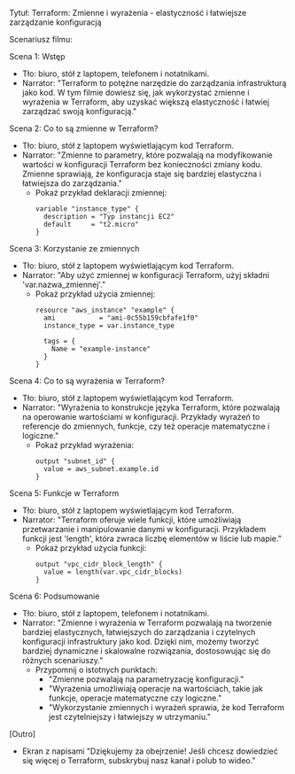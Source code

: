 Tytuł: Terraform: Zmienne i wyrażenia - elastyczność i łatwiejsze zarządzanie konfiguracją

Scenariusz filmu:

Scena 1: Wstęp
- Tło: biuro, stół z laptopem, telefonem i notatnikami.
- Narrator: "Terraform to potężne narzędzie do zarządzania infrastrukturą jako kod. W tym filmie dowiesz się, jak wykorzystać zmienne i wyrażenia w Terraform, aby uzyskać większą elastyczność i łatwiej zarządzać swoją konfiguracją."

Scena 2: Co to są zmienne w Terraform?
- Tło: biuro, stół z laptopem wyświetlającym kod Terraform.
- Narrator: "Zmienne to parametry, które pozwalają na modyfikowanie wartości w konfiguracji Terraform bez konieczności zmiany kodu. Zmienne sprawiają, że konfiguracja staje się bardziej elastyczna i łatwiejsza do zarządzania."
  - Pokaż przykład deklaracji zmiennej:
    ```
    variable "instance_type" {
      description = "Typ instancji EC2"
      default     = "t2.micro"
    }
    ```

Scena 3: Korzystanie ze zmiennych
- Tło: biuro, stół z laptopem wyświetlającym kod Terraform.
- Narrator: "Aby użyć zmiennej w konfiguracji Terraform, użyj składni 'var.nazwa_zmiennej'."
  - Pokaż przykład użycia zmiennej:
    ```
    resource "aws_instance" "example" {
      ami           = "ami-0c55b159cbfafe1f0"
      instance_type = var.instance_type

      tags = {
        Name = "example-instance"
      }
    }
    ```

Scena 4: Co to są wyrażenia w Terraform?
- Tło: biuro, stół z laptopem wyświetlającym kod Terraform.
- Narrator: "Wyrażenia to konstrukcje języka Terraform, które pozwalają na operowanie wartościami w konfiguracji. Przykłady wyrażeń to referencje do zmiennych, funkcje, czy też operacje matematyczne i logiczne."
  - Pokaż przykład wyrażenia:
    ```
    output "subnet_id" {
      value = aws_subnet.example.id
    }
    ```

Scena 5: Funkcje w Terraform
- Tło: biuro, stół z laptopem wyświetlającym kod Terraform.
- Narrator: "Terraform oferuje wiele funkcji, które umożliwiają przetwarzanie i manipulowanie danymi w konfiguracji. Przykładem funkcji jest 'length', która zwraca liczbę elementów w liście lub mapie."
  - Pokaż przykład użycia funkcji:
    ```
    output "vpc_cidr_block_length" {
      value = length(var.vpc_cidr_blocks)
    }
    ```

Scena 6: Podsumowanie
- Tło: biuro, stół z laptopem, telefonem i notatnikami.
- Narrator: "Zmienne i wyrażenia w Terraform pozwalają na tworzenie bardziej elastycznych, łatwiejszych do zarządzania i czytelnych konfiguracji infrastruktury jako kod. Dzięki nim, możemy tworzyć bardziej dynamiczne i skalowalne rozwiązania, dostosowując się do różnych scenariuszy."
  - Przypomnij o istotnych punktach:
    - "Zmienne pozwalają na parametryzację konfiguracji."
    - "Wyrażenia umożliwiają operacje na wartościach, takie jak funkcje, operacje matematyczne czy logiczne."
    - "Wykorzystanie zmiennych i wyrażeń sprawia, że kod Terraform jest czytelniejszy i łatwiejszy w utrzymaniu."

[Outro]
- Ekran z napisami "Dziękujemy za obejrzenie! Jeśli chcesz dowiedzieć się więcej o Terraform, subskrybuj nasz kanał i polub to wideo."